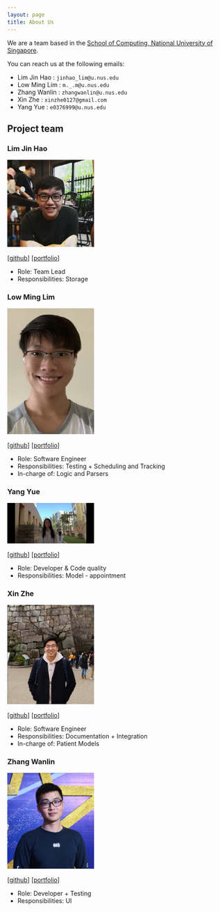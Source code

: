 ```yaml
---
layout: page
title: About Us
---
```


We are a team based in the [School of Computing, National University of Singapore](http://www.comp.nus.edu.sg).

You can reach us at the following emails:
* Lim Jin Hao : `jinhao_lim@u.nus.edu`
* Low Ming Lim : `m._.m@u.nus.edu`
* Zhang Wanlin : `zhangwanlin@u.nus.edu`
* Xin Zhe : `xinzhe0127@gmail.com`
* Yang Yue : `e0376999@u.nus.edu`

## Project team

### Lim Jin Hao

<img src="images/jinhao-l.png" width="200">

[[github](http://github.com/jinhao-l)]
[[portfolio](team/jinhao-l.md)]

* Role: Team Lead 
* Responsibilities: Storage

### Low Ming Lim

<img src="images/avalionnet.png" width="200px">

[[github](https://github.com/Avalionnet)]
[[portfolio](team/avalionnet.md)]

* Role: Software Engineer
* Responsibilities: Testing + Scheduling and Tracking
* In-charge of: Logic and Parsers 


### Yang Yue

<img src="images/yangyue128-helen.png" width="200px">

[[github](https://github.com/YangYue128-helen)]
[[portfolio](team/yangyue128-helen.md)]

* Role: Developer & Code quality
* Responsibilities: Model - appointment

### Xin Zhe

<img src="images/xz0127.png" width="200px">

[[github](http://github.com/xz0127)]
[[portfolio](team/xz0127.md)]

* Role: Software Engineer
* Responsibilities: Documentation + Integration
* In-charge of: Patient Models

### Zhang Wanlin

<img src="images/zhangwanlin98.png" width="200px">

[[github](http://github.com/ZhangWanlin98)]
[[portfolio](team/zhangwanlin98.md)]

* Role: Developer + Testing
* Responsibilities: UI
